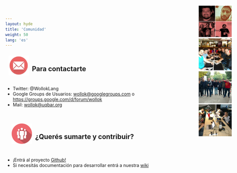 ```yaml
---
layout: hyde
title: 'Comunidad'
weight: 50
lang: 'es'
---
```


<div style="padding: 10px;">
<img src="/images/mail.png" height="64" width="64" align="left"/>
<h2>&nbsp;&nbsp;Para contactarte</h2>
</div>

<img src="/images/comunidad/community_collage2.jpg" style="
	position: absolute;
	top: 2em;
	right: 1em;
	height: 30em;
	width: 8em;
	z-index: -1;"/>

<ul>
<li>Twitter: @WollokLang</li>
<li>Google Groups de Usuarios: <a href="mailto:wollok@googlegroups.com">wollok@googlegroups.com</a> o <a href="https://groups.google.com/d/forum/wollok">https://groups.google.com/d/forum/wollok</a>
</li>
<li>Mail: <a href="mailto:wollok@uqbar.org">wollok@uqbar.org</a> </li>
</ul>

<br>
<div style="padding: 20px;">
<img src="/images/community.png" height="64" width="64" align="left"/>
<h2>&nbsp;&nbsp;¿Querés sumarte y contribuir?</h2>
</div>
<ul>
<li>¡Entrá al proyecto <a href="https://github.com/uqbar-project/wollok">Github!</a></li>
<li>Si necesitás documentación para desarrollar entrá a nuestra <a href="https://github.com/uqbar-project/wollok/wiki">wiki</a></li>
</ul>


